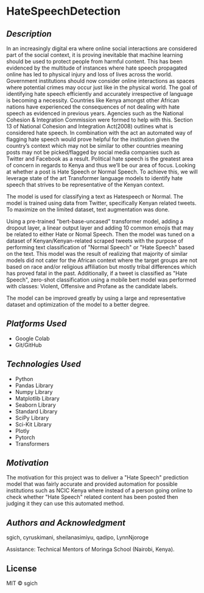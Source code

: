 # HateSpeechDetection

## _Description_ ##

In an increasingly digital era where online social interactions are considered part of the social context, it is proving inevitable that machine learning should be used to protect people from harmful content. This has been evidenced by the multitude of instances where hate speech propagated online has led to physical injury and loss of lives across the world. Government institutions should now consider online interactions as spaces where potential crimes may occur just like in the physical world.
The goal of identifying hate speech efficiently and accurately irrespective of language is becoming a necessity. Countries like Kenya amongst other African nations have experienced the consequences of not dealing with hate speech as evidenced in previous years. Agencies such as the National Cohesion & Integration Commission were formed to help with this. Section 13 of National Cohesion and Integration Act(2008) outlines what is considered hate speech. In combination with the act an automated way of flagging hate speech would prove helpful for the institution given the country’s context which may not be similar to other countries meaning posts may not be picked/flagged by social media companies such as Twitter and Facebook as a result.
Political hate speech is the greatest area of concern in regards to Kenya and thus we’ll be our area of focus. Looking at whether a post is Hate Speech or Normal Speech. To achieve this, we will leverage state of the art Transformer language models to identify hate speech that strives to be representative of the Kenyan context.


The model is used for classifying a text as Hatespeech or Normal. The model is trained using data from Twitter, specifically Kenyan related tweets. To maximize on the limited dataset, text augmentation was done.

Using a pre-trained "bert-base-uncased" transformer model, adding a dropout layer, a linear output layer and adding 10 common emojis that may be related to either Hate or Nomal Speech. Then the model was tuned on a dataset of Kenyan/Kenyan-related scraped tweets with the purpose of performing text classification of "Normal Speech" or "Hate Speech" based on the text. This model was the result of realizing that majority of similar models did not cater for the African context where the target groups are not based on race and/or religious affiliation but mostly tribal differences which has proved fatal in the past. Additionally, if a tweet is classified as "Hate Speech", zero-shot classification using a mobile bert model was performed with classes: Violent, Offensive and Profane as the candidate labels.

The model can be improved greatly by using a large and representative dataset and optimization of the model to a better degree.


## _Platforms Used_ ##
* Google Colab
* Git/GitHub


## _Technologies Used_ ##
* Python
* Pandas Library
* Numpy Library
* Matplotlib Library
* Seaborn Library
* Standard Library
* SciPy Library
* Sci-Kit Library
* Plotly
* Pytorch
* Transformers


## _Motivation_ ##
The motivation for this project was to deliver a "Hate Speech" prediction model that was fairly accurate and provided automation for possible institutions such as NCIC Kenya where instead of a person going online to check whether "Hate Speech" related content has been posted then judging it they can use this automated method. 

## _Authors and Acknowledgment_ ##
sgich, cyruskimani, sheilanasimiyu, qadipo, LynnNjoroge

Assistance: Technical Mentors of Moringa School (Nairobi, Kenya).

## License
MIT © sgich


